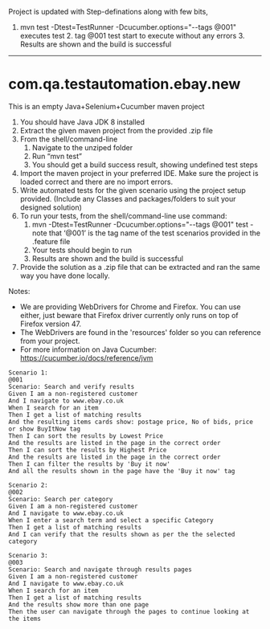 
Project is updated with Step-definations along with few bits, 

 1. mvn test -Dtest=TestRunner -Dcucumber.options="--tags @001" executes test
    2.  tag @001 test start to execute without any errors 
    3. Results are shown and the build is successful



--------------------------------------------------------------------

# com.qa.testautomation.ebay.new
This is an empty Java+Selenium+Cucumber maven project


1. You should have Java JDK 8 installed
2. Extract the given maven project from the provided .zip file
3. From the shell/command-line 
    1. Navigate to the unziped folder
    2. Run “mvn test”
    3. You should get a build success result, showing undefined test steps
4. Import the maven project in your preferred IDE. Make sure the project is loaded correct and there are no import errors.
5. Write automated tests for the given scenario using the project setup provided. (Include any Classes and packages/folders to suit your designed solution)
6. To run your tests, from the shell/command-line use command:
    1. mvn -Dtest=TestRunner -Dcucumber.options="--tags @001" test - note that ‘@001’ is the tag name of the test scenarios provided in the .feature file
    2. Your tests should begin to run
    3. Results are shown and the build is successful
7. Provide the solution as a .zip file that can be extracted and ran the same way you have done locally.

Notes: 
- We are providing WebDrivers for Chrome and Firefox. You can use either, just beware that Firefox driver currently only runs on top of Firefox version 47.
- The WebDrivers are found in the 'resources' folder so you can reference from your project.
- For more information on Java Cucumber: https://cucumber.io/docs/reference/jvm


```
Scenario 1:
@001
Scenario: Search and verify results
Given I am a non-registered customer 
And I navigate to www.ebay.co.uk
When I search for an item
Then I get a list of matching results 
And the resulting items cards show: postage price, No of bids, price or show BuyItNow tag
Then I can sort the results by Lowest Price
And the results are listed in the page in the correct order
Then I can sort the results by Highest Price
And the results are listed in the page in the correct order
Then I can filter the results by 'Buy it now'
And all the results shown in the page have the 'Buy it now' tag 

Scenario 2:
@002
Scenario: Search per category
Given I am a non-registered customer 
And I navigate to www.ebay.co.uk
When I enter a search term and select a specific Category
Then I get a list of matching results
And I can verify that the results shown as per the the selected category

Scenario 3:
@003
Scenario: Search and navigate through results pages
Given I am a non-registered customer 
And I navigate to www.ebay.co.uk
When I search for an item
Then I get a list of matching results 
And the results show more than one page
Then the user can navigate through the pages to continue looking at the items
```
